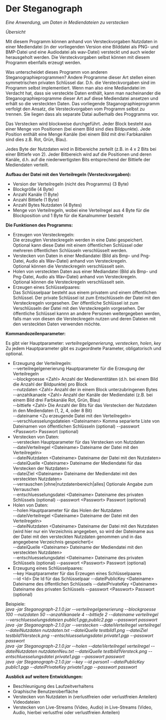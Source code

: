<h1>Der Steganograph</h1>

*Eine Anwendung, um Daten in Mediendateien zu verstecken*

*Übersicht*

Mit diesem Programm können anhand von Versteckvorgaben Nutzdaten in einer Mediendatei (in der vorliegenden Version eine Bilddatei als PNG- und BMP-Datei und eine Audiodatei als wav-Datei) versteckt und auch wieder herausgeholt werden.
Die Versteckvorgaben selbst können mit diesem Programm ebenfalls erzeugt werden.

Was unterscheidet dieses Programm von anderen Steganographieprogrammen?
Andere Programme dieser Art stellen einen symmetrischen privaten Schlüssel dar. D.h. die Versteckvorgaben sind im Programm selbst implementiert.
Wenn man also eine Mediandatei im Verdacht hat, dass sie versteckte Daten enthält, kann man nacheinander die Steganographieprogramme dieser Art auf diese Mediendatei ansetzen und erhält so die versteckten Daten.
Das vorliegende Staganographieprogramm verfolgt den Ansatz, die Versteckvorgaben vom Programm selbst zu trennen.
Sie liegen dass als separate Datai außerhalb des Proggramms vor.

Das Verstecken wird blockweise durchgeführt. Jeder Block besteht aus einer Menge von Positionen (bei einem Bild sind dies Bildpunkte).
Jede Position enthält eine Menge Kanäle (bei einem Bild mit drei Farbkanälen sind dies z.B. Rot, Grün, Blau).

Jedes Byte der Nutzdaten wird in Bitbereiche zerteilt (z.B. in 4 x 2 Bits bei einer Bittiefe von 2). Jeder Bitbereich wird auf die Positionen und deren Kanäle, d.h. auf die niederwertigsten Bits entsprechend der Bittiefe der Mediendaten verteilt.

<b>Aufbau der Datei mit den Verteilregeln (Versteckvorgaben):</b>

<ul>
<li>Version der Verteilregeln (nicht des Programms) (3 Byte)</li>
<li>Blockgröße (4 Byte)</li>
<li>Anzahl Kanäle (1 Byte)</li>
<li>Anzahl Bittiefe (1 Byte)</li>
<li>Anzahl Bytes Nutzdaten (4 Bytes)</li>
<li>Menge von Verteilregeln, wobei eine Verteilregel aus 4 Byte für die Blockposition und 1 Byte für die Kanalnummer besteht</li>
</ul>

<b>Die Funktionen des Programms:</b><br>

<ul>
<li>Erzeugen von Versteckregeln:<br>
Die erzeugten Versteckregeln werden in eine Datei gespeichert.<br>
Optional kann diese Datei mit einem öffentlichen Schlüssel oder mehreren öffentlichen Schlüsseln verschlüsselt werden.</li>
<li>Verstecken von Daten in einer Mediandatei (Bild als Bmp- und Png-Datei, Audio als Wav-Datei) anhand von Versteckregeln.<br>
Optional können die Versteckregeln verschlüsselt sein.</li>
<li>Holen von versteckten Daten aus einer Mediandatei (Bild als Bmp- und Png-Datei, Audio als Wav-Datei) anhand von Versteckregeln.<br>
Optional können die Versteckregeln verschlüsselt sein.</li>
<li>Erzeugen eines Schlüsselpaares:<br>
Das Schlüsselpaar besteht aus einem privatem und einem öffentlichen Schlüssel.
Der private Schlüssel ist zum Entschlüsseln der Datei mit den Versteckregeln vorgesehen.
Der öffentliche Schlüssel ist zum Verschlüsseln der Datei mit den Versteckregeln vorgesehen.
Der öffentliche Schlüssel kannn an andere Personen weitergegeben werden,
falls man von diesen die Versteckregeln nutzen und deren Dateien mit den versteckten Daten verwenden möchte.</li>
</ul>

<b>Kommandozeilenparameter:</b><br>

Es gibt vier Hauptparameter: <i>verteilregelgenerierung</i>, <i>verstecken</i>, <i>holen</i>, <i>key</i><br>
Zu jedem Hauptparameter gibt es zugeordnete Parameter, obligatorisch und optional.<br>

<ul>
<li>Erzeugung der Verteilregeln:<br>
--verteilregelgenerierung Hauptparameter für die Erzeugung der Verteilregeln<br>
--blockgroesse &lt;Zahl> Anzahl der Medienentitäten (d.h. bei einem Bild die Anzahl der Bildpunkte) pro Block<br>
--nutzdaten &lt;Zahl> Anzahl der in einem Block unterzubringenen Bytes<br>
--anzahlkanaele &lt;Zahl> Anzahl der Kanäle der Mediendatei (z.B. bei einem Bild drei Farbkanäle Rot, Grün, Blau)<br>
--bittiefe &lt;Zahl> Die Anzahl der Bits für das Verstecken der Nutzdaten in den Mediendaten (1, 2, 4, oder 8 Bit)<br>
--dateiname &lt;Zu erzeugende Datei mit den Verteilregeln><br>
--verschluesselungsdateien &lt;Dateinamen> Komma separierte Liste von Dateinamen von öffentlichen Schlüsseln (optional)
--passwort &lt;Passwort> Passwort (optional)</li>
<li>Verstecken von Daten:<br>
--verstecken Hauptparameter für das Verstecken von Nutzdaten<br>
--dateiVerteilregel &lt;Dateiname> Dateiname der Datei mit den Verteilregeln><br>
--dateiNutzdaten &lt;Dateiname> Dateiname der Datei mit den Nutzdaten><br>
--dateiQuelle &lt;Dateiname> Dateiname der Mediendatei für das Verstecken der Nutzdaten><br>
--dateiZiel &lt;Dateiname> Dateiname der Mediendatei mit den versteckten Nutzdaten><br>
--verrauschen [ohne|nutzdatenbereich|alles] Optionale Angabe zum Verrauschen<br>
--entschluesselungsdatei &lt;Dateiname> Dateiname des privaten Schlüssels (optional)
--passwort &lt;Passwort> Passwort (optional)</li>
<li>Holen von Daten:<br>
--holen Hauptparameter für das Holen der Nutzdaten<br>
--dateiVerteilregel &lt;Dateiname> Dateiname der Datei mit den Verteilregeln><br>
--dateiNutzdaten &lt;Dateiname> Dateiname der Datei mit den Nutzdaten (wird hier nur ein Verzeichnis angegeben, so wird der Dateiname aus der Datei mit den versteckten Nutzdaten genommen und in das angegebene Verzeichnis gespeichert)<<br>
--dateiQuelle &lt;Dateiname> Dateiname der Mediendatei mit den versteckten Nutzdaten><br>
--entschluesselungsdatei &lt;Dateiname> Dateiname des privaten Schlüssels (optional)
--passwort &lt;Passwort> Passwort (optional)</li>
<li>Erzeugung eines Schlüsselpaares:<br>
--key Hauptparameter für das Erzeugen eines Schlüsselpaares<br>
--id &lt;Id> Die Id für das Schlüsselpaar
--dateiPublicKey &lt;Dateiname> Dateiname des öffentlichen Schlüssels
--dateiPrivateKey &lt;Dateiname> Dateiname des privaten Schlüssels
--passwort &lt;Passwort> Passwort (optional)</li>
</ul>

Beispiele:<br>
<i>java -jar Steganograph-2.1.0.jar --verteilregelgenerierung --blockgroesse 100 --nutzdaten 50  --anzahlkanaele 4 --bittiefe 2 --dateiname verteilregel --verschluesselungsdateien public1.pgp,public2.pgp --passwort passwort</i><br>
<i>java -jar Steganograph-2.1.0.jar --verstecken --dateiVerteilregel verteilregel --dateiNutzdaten nutzdaten.txt --dateiQuelle testbild1.png --dateiZiel testbild1Versteck.png --entschluesselungsdatei private1.pgp --passwort passwort</i><br>
<i>java -jar Steganograph-2.1.0.jar --holen --dateiVerteilregel verteilregel --dateiNutzdaten nutzdatenNeu.txt --dateiQuelle testbild1Versteck.png --entschluesselungsdatei private1.pgp --passwort passwort</i><br>
<i>java -jar Steganograph-2.1.0.jar --key --id person1 --dateiPublicKey public1.pgp  --dateiPrivateKey private1.pgp --passwort passwort</i><br>

<b>Ausblick auf weitere Entwicklungen:</b>
<ul>
<li>Beschleunigung des Laufzeitverhaltens</li>
<li>Graphische Benutzeroberfläche</li>
<li>Verstecken von Nutzdaten in (verlustfreien oder verlustfreien Anteilen) Videodateien</li>
<li>Verstecken von Live-Streams (Video, Audio) in Live-Streams (Video, Audio, hierbei verlustfrei oder verlustfreien Anteilen)</li>
</ul>
